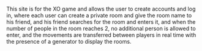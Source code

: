 This site is for the XO game and allows the user to create accounts and log in, where each user can create a private room and give the room name to his friend, and his friend searches for the room and enters it, and when the number of people in the room reaches 2, no additional person is allowed to enter, and the movements are transferred between players in real time with the presence of a generator to display the rooms.
